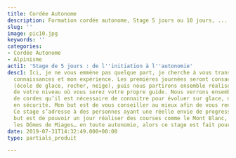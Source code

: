 ```yaml
---
title: Cordée Autonome
description: Formation cordée autonome, Stage 5 jours ou 10 jours, ...
slug: ''
image: pic10.jpg
keywords: ''
categories:
- Cordée Autonome
- Alpinisme
acti1: 'Stage de 5 jours : de l''initiation à l''autonomie'
desc1: Ici, je ne vous emmène pas quelque part, je cherche à vous transmettre mes
  connaissances et mon expérience. Les premières journées seront consacrées aux fondamentaux
  (école de glace, rocher, neige), puis nous partirons ensemble réaliser des courses
  de votre niveau où vous serez votre propre guide. Nous verrons ensemble les manipulations
  de cordes qu’il est nécessaire de connaitre pour évoluer sur glace, neige et rocher
  en sécurité. Mon but est de vous conseiller au mieux afin de vous rendre autonome.
  Ce stage s’adresse à des personnes ayant une réelle envie de progresser. Si votre
  but est de pouvoir un jour réaliser des courses comme le Mont Blanc, le grand Paradis,
  les Dômes de Miages… en toute autonomie, alors ce stage est fait pour vous.
date: 2019-07-31T14:32:49.000+00:00
type: partials_produit

---
```

